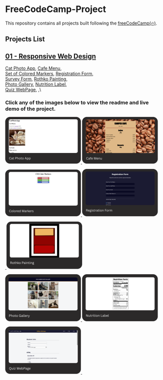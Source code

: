 # FreeCodeCamp-Project

This repository contains all projects built following the [freeCodeCamp(🔥)](https://www.freecodecamp.org/learn).

## Projects List

## [01 - Responsive Web Design](https://www.freecodecamp.org/learn/2022/responsive-web-design/)

[Cat Photo App](https://www.freecodecamp.org/learn/2022/responsive-web-design/learn-html-by-building-a-cat-photo-app/step-1), [Cafe Menu](https://www.freecodecamp.org/learn/2022/responsive-web-design/learn-basic-css-by-building-a-cafe-menu/step-1),\
[Set of Colored Markers](https://www.freecodecamp.org/learn/2022/responsive-web-design/learn-css-colors-by-building-a-set-of-colored-markers/step-1), [Registration Form](https://www.freecodecamp.org/learn/2022/responsive-web-design/learn-html-forms-by-building-a-registration-form/step-1),\
[Survey Form](https://www.freecodecamp.org/learn/2022/responsive-web-design/build-a-survey-form-project/build-a-survey-form), [Rothko Painting](https://www.freecodecamp.org/learn/2022/responsive-web-design/learn-the-css-box-model-by-building-a-rothko-painting/step-1),\
[Photo Gallery](https://www.freecodecamp.org/learn/2022/responsive-web-design/learn-css-flexbox-by-building-a-photo-gallery/step-1), [Nutrition Label](https://www.freecodecamp.org/learn/2022/responsive-web-design/learn-typography-by-building-a-nutrition-label/step-1),\
[Quiz WebPage](https://www.freecodecamp.org/learn/2022/responsive-web-design/learn-accessibility-by-building-a-quiz/step-1), [](),\

### Click any of the images below to view the readme and live demo of the project.

<p>
  <a href="/01-responsive-web-design/01-cat-photo-app/">
  <img width="48%" src="./assets/images/01-responsive-web-design/01-cat-photo-app.png" alt="cat photo app"/>
  </a>
  <a href="/01-responsive-web-design/02-cafe-menu/">
  <img width="48%" src="./assets/images/01-responsive-web-design/02-cafe-menu.png" alt="cafe menu"/>
  </a>
</p>

<p>
  <a href="/01-responsive-web-design/03-set-of-colored-markers/">
  <img width="48%" src="./assets/images/01-responsive-web-design/03-colored-markers.png" alt="colored markers"/>
  </a>
  <a href="/01-responsive-web-design/04-registration-form/">
  <img width="48%" src="./assets/images/01-responsive-web-design/04-registration-form.png" alt="registration form"/>
  </a>
</p>

<p>
  <a href="">
  <img width="48%" src="" alt=""/>
  </a>
  <a href="/01-responsive-web-design/06-rothko-painting/">
  <img width="48%" src="./assets/images/01-responsive-web-design/06-rothko-painting.png" alt="rothko painting"/>
  </a>

<p>
  <a href="./01-responsive-web-design/07-photo-gallery/">
  <img width="48%" src="./assets/images/01-responsive-web-design/07-photo-gallery.png" alt="photo gallery"/>
  </a>
  <a href="./01-responsive-web-design/08-nutrition-label/">
  <img width="48%" src="./assets/images/01-responsive-web-design/08-nutrition-label.png"/>
  </a>
</p>

<p>
  <a href="./01-responsive-web-design/09-quiz-webpage/">
  <img width="48%" src="./assets/images/01-responsive-web-design/09-quiz-webPage.png" alt="photo gallery"/>
  </a>
  <a href="">
  <img width="48%" src=""/>
  </a>
</p>
